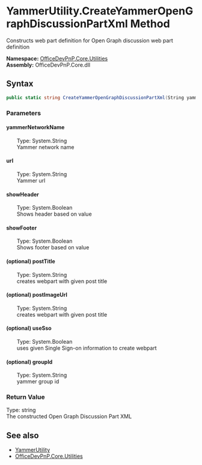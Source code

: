 # YammerUtility.CreateYammerOpenGraphDiscussionPartXml Method  
 Constructs web part definition for Open Graph discussion web part definition   

**Namespace:** [OfficeDevPnP.Core.Utilities](OfficeDevPnP.Core.Utilities.md)  
**Assembly:** OfficeDevPnP.Core.dll  
## Syntax
```C#
public static string CreateYammerOpenGraphDiscussionPartXml(String yammerNetworkName, String url, Boolean showHeader, Boolean showFooter, String postTitle = "", String postImageUrl = "", Boolean useSso = True, String groupId = "")
```
### Parameters
#### yammerNetworkName  
&emsp;&emsp;Type: System.String  
&emsp;&emsp;Yammer network name  

  

#### url  
&emsp;&emsp;Type: System.String  
&emsp;&emsp;Yammer url  

  

#### showHeader  
&emsp;&emsp;Type: System.Boolean  
&emsp;&emsp;Shows header based on value  

  

#### showFooter  
&emsp;&emsp;Type: System.Boolean  
&emsp;&emsp;Shows footer based on value  

  

#### (optional) postTitle  
&emsp;&emsp;Type: System.String  
&emsp;&emsp;creates webpart with given post title  

  

#### (optional) postImageUrl  
&emsp;&emsp;Type: System.String  
&emsp;&emsp;creates webpart with given post title  

  

#### (optional) useSso  
&emsp;&emsp;Type: System.Boolean  
&emsp;&emsp;uses given Single Sign-on information to create webpart  

  

#### (optional) groupId  
&emsp;&emsp;Type: System.String  
&emsp;&emsp;yammer group id  

  

### Return Value
Type: string  
The constructed Open Graph Discussion Part XML  


## See also
- [YammerUtility](OfficeDevPnP.Core.Utilities.YammerUtility.md) 
- [OfficeDevPnP.Core.Utilities](OfficeDevPnP.Core.Utilities.md) 
